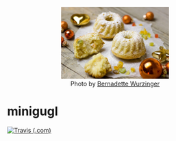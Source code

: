 <p align="center">
  <img src="docs/minigugl.jpg" alt="minigugl" width="50%"/></br>
  Photo by <a href="https://pixabay.com/users/einladung_zum_essen-3625323/" target="_blank">Bernadette Wurzinger</a>
</p>


# minigugl

[![Travis (.com)](https://img.shields.io/travis/com/FraBle/minigugl?label=Travis%20CI%20Build&style=flat-square)](https://travis-ci.com/FraBle/minigugl)

